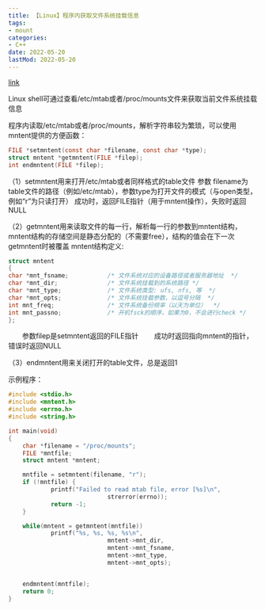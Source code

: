 ```yaml
---
title: 【Linux】程序内获取文件系统挂载信息
tags: 
- mount
categories: 
- C++
date: 2022-05-20
lastMod: 2022-05-20
---
```

[link](https://www.cnblogs.com/ziziwu/p/4140503.html)

Linux shell可通过查看/etc/mtab或者/proc/mounts文件来获取当前文件系统挂载信息

程序内读取/etc/mtab或者/proc/mounts，解析字符串较为繁琐，可以使用mntent提供的方便函数：

```C
FILE *setmntent(const char *filename, const char *type);
struct mntent *getmntent(FILE *filep);
int endmntent(FILE *filep);
```

（1）setmntent用来打开/etc/mtab或者同样格式的table文件
        参数 filename为table文件的路径（例如/etc/mtab），参数type为打开文件的模式（与open类型，例如“r”为只读打开）
        成功时，返回FILE指针（用于mntent操作），失败时返回NULL

（2）getmntent用来读取文件的每一行，解析每一行的参数到mntent结构，mntent结构的存储空间是静态分配的（不需要free），结构的值会在下一次getmntent时被覆盖
         mntent结构定义:

```C
struct mntent
{
char *mnt_fsname;           /* 文件系统对应的设备路径或者服务器地址  */
char *mnt_dir;              /* 文件系统挂载到的系统路径 */
char *mnt_type;             /* 文件系统类型: ufs, nfs, 等  */
char *mnt_opts;             /* 文件系统挂载参数，以逗号分隔  */
int mnt_freq;               /* 文件系统备份频率（以天为单位）  */
int mnt_passno;             /* 开机fsck的顺序，如果为0，不会进行check */
}; 
```

　　参数filep是setmntent返回的FILE指针
　　成功时返回指向mntent的指针，错误时返回NULL

（3）endmntent用来关闭打开的table文件，总是返回1

示例程序：

```C
#include <stdio.h>
#include <mntent.h>
#include <errno.h>
#include <string.h>

int main(void)
{
    char *filename = "/proc/mounts";
    FILE *mntfile;  
    struct mntent *mntent;

    mntfile = setmntent(filename, "r");
    if (!mntfile) {
            printf("Failed to read mtab file, error [%s]\n",
                            strerror(errno));
            return -1;
    }  

    while(mntent = getmntent(mntfile))
            printf("%s, %s, %s, %s\n",
                            mntent->mnt_dir,
                            mntent->mnt_fsname,
                            mntent->mnt_type,
                            mntent->mnt_opts);


    endmntent(mntfile);
    return 0;
}
```
